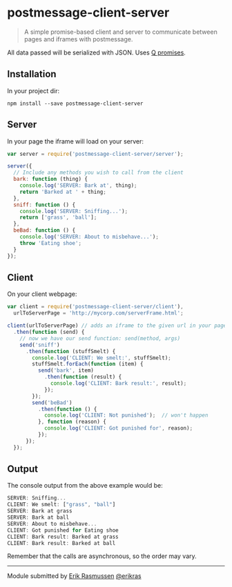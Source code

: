 postmessage-client-server
=========================

> A simple promise-based client and server to communicate between pages and iframes with postmessage.

All data passed will be serialized with JSON. Uses [Q promises](https://github.com/kriskowal/q).

## Installation

In your project dir:

```shell
npm install --save postmessage-client-server
```

## Server

In your page the iframe will load on your server:

```js
var server = require('postmessage-client-server/server');

server({
  // Include any methods you wish to call from the client
  bark: function (thing) {
    console.log('SERVER: Bark at', thing);
    return 'Barked at ' + thing;
  },
  sniff: function () {
    console.log('SERVER: Sniffing...');
    return ['grass', 'ball'];
  },
  beBad: function () {
    console.log('SERVER: About to misbehave...');
    throw 'Eating shoe';
  }
});
```
 
 
## Client
 
On your client webpage:
 
```js
var client = require('postmessage-client-server/client'),
  urlToServerPage = 'http://mycorp.com/serverFrame.html';

client(urlToServerPage) // adds an iframe to the given url in your page
  .then(function (send) {
    // now we have our send function: send(method, args)
    send('sniff')
      .then(function (stuffSmelt) {
        console.log('CLIENT: We smelt:', stuffSmelt);
        stuffSmelt.forEach(function (item) {
          send('bark', item)
            .then(function (result) {
              console.log('CLIENT: Bark result:', result);
            });
        });
        send('beBad')
          .then(function () {
            console.log('CLIENT: Not punished');  // won't happen
          }, function (reason) {
            console.log('CLIENT: Got punished for', reason);
          });
      });
  });
```
  
## Output

The console output from the above example would be:

```js
SERVER: Sniffing...
CLIENT: We smelt: ["grass", "ball"]
SERVER: Bark at grass
SERVER: Bark at ball
SERVER: About to misbehave...
CLIENT: Got punished for Eating shoe
CLIENT: Bark result: Barked at grass
CLIENT: Bark result: Barked at ball 
```

Remember that the calls are asynchronous, so the order may vary.

---

Module submitted by [Erik Rasmussen](http://erikras.com/) [@erikras](https://twitter.com/erikras)
